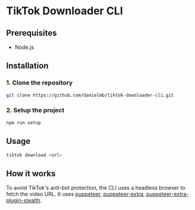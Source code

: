 # TikTok Downloader CLI

## Prerequisites

* Node.js

## Installation

### 1. Clone the repository

```bash
git clone https://github.com/danielmb/tiktok-downloader-cli.git
```

### 2. Setup the project

```bash
npm run setup
```

## Usage

```bash
tiktok download <url>
```

## How it works

To avoid TikTok's anti-bot protection, the CLI uses a headless browser to fetch the video URL.
It uses [puppeteer](<https://github.com/puppeteer/puppeteer/>),
[puppeteer-extra](<https://github.com/berstend/puppeteer-extra>),
[puppeteer-extra-plugin-stealth](<https://github.com/berstend/puppeteer-extra>).
